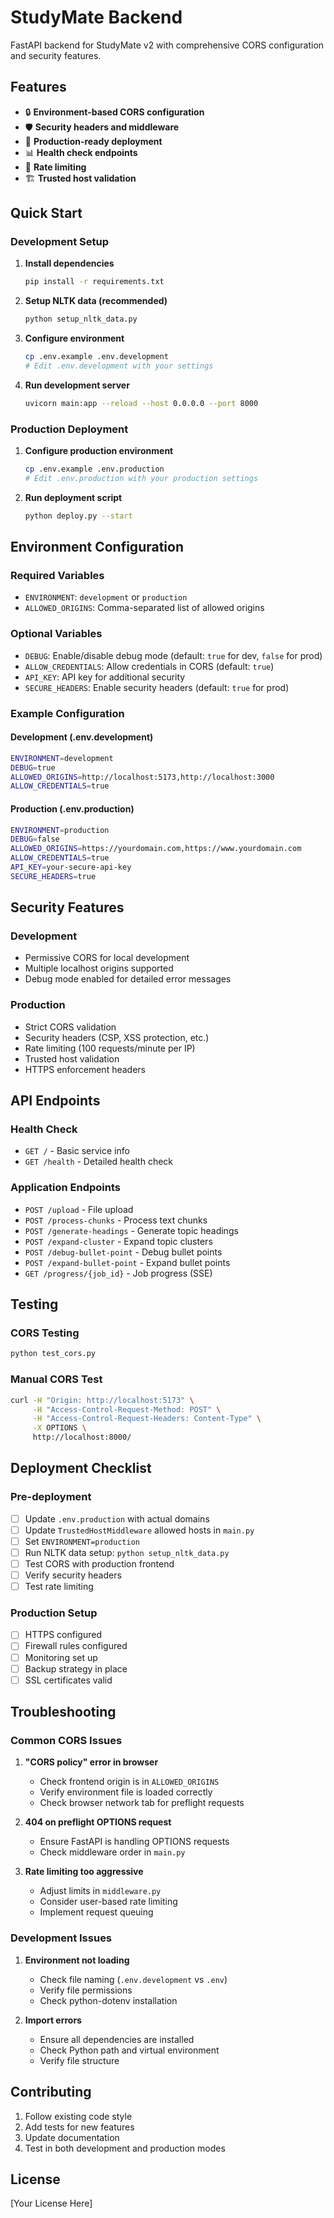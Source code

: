 # StudyMate Backend

FastAPI backend for StudyMate v2 with comprehensive CORS configuration and security features.

## Features

- 🔒 **Environment-based CORS configuration**
- 🛡️ **Security headers and middleware**
- 🚀 **Production-ready deployment**
- 📊 **Health check endpoints**
- 🔄 **Rate limiting**
- 🏗️ **Trusted host validation**

## Quick Start

### Development Setup

1. **Install dependencies**
   ```bash
   pip install -r requirements.txt
   ```

2. **Setup NLTK data (recommended)**
   ```bash
   python setup_nltk_data.py
   ```

3. **Configure environment**
   ```bash
   cp .env.example .env.development
   # Edit .env.development with your settings
   ```

4. **Run development server**
   ```bash
   uvicorn main:app --reload --host 0.0.0.0 --port 8000
   ```

### Production Deployment

1. **Configure production environment**
   ```bash
   cp .env.example .env.production
   # Edit .env.production with your production settings
   ```

2. **Run deployment script**
   ```bash
   python deploy.py --start
   ```

## Environment Configuration

### Required Variables

- `ENVIRONMENT`: `development` or `production`
- `ALLOWED_ORIGINS`: Comma-separated list of allowed origins

### Optional Variables

- `DEBUG`: Enable/disable debug mode (default: `true` for dev, `false` for prod)
- `ALLOW_CREDENTIALS`: Allow credentials in CORS (default: `true`)
- `API_KEY`: API key for additional security
- `SECURE_HEADERS`: Enable security headers (default: `true` for prod)

### Example Configuration

#### Development (.env.development)
```bash
ENVIRONMENT=development
DEBUG=true
ALLOWED_ORIGINS=http://localhost:5173,http://localhost:3000
ALLOW_CREDENTIALS=true
```

#### Production (.env.production)
```bash
ENVIRONMENT=production
DEBUG=false
ALLOWED_ORIGINS=https://yourdomain.com,https://www.yourdomain.com
ALLOW_CREDENTIALS=true
API_KEY=your-secure-api-key
SECURE_HEADERS=true
```

## Security Features

### Development
- Permissive CORS for local development
- Multiple localhost origins supported
- Debug mode enabled for detailed error messages

### Production
- Strict CORS validation
- Security headers (CSP, XSS protection, etc.)
- Rate limiting (100 requests/minute per IP)
- Trusted host validation
- HTTPS enforcement headers

## API Endpoints

### Health Check
- `GET /` - Basic service info
- `GET /health` - Detailed health check

### Application Endpoints
- `POST /upload` - File upload
- `POST /process-chunks` - Process text chunks
- `POST /generate-headings` - Generate topic headings
- `POST /expand-cluster` - Expand topic clusters
- `POST /debug-bullet-point` - Debug bullet points
- `POST /expand-bullet-point` - Expand bullet points
- `GET /progress/{job_id}` - Job progress (SSE)

## Testing

### CORS Testing
```bash
python test_cors.py
```

### Manual CORS Test
```bash
curl -H "Origin: http://localhost:5173" \
     -H "Access-Control-Request-Method: POST" \
     -H "Access-Control-Request-Headers: Content-Type" \
     -X OPTIONS \
     http://localhost:8000/
```

## Deployment Checklist

### Pre-deployment
- [ ] Update `.env.production` with actual domains
- [ ] Update `TrustedHostMiddleware` allowed hosts in `main.py`
- [ ] Set `ENVIRONMENT=production`
- [ ] Run NLTK data setup: `python setup_nltk_data.py`
- [ ] Test CORS with production frontend
- [ ] Verify security headers
- [ ] Test rate limiting

### Production Setup
- [ ] HTTPS configured
- [ ] Firewall rules configured
- [ ] Monitoring set up
- [ ] Backup strategy in place
- [ ] SSL certificates valid

## Troubleshooting

### Common CORS Issues

1. **"CORS policy" error in browser**
   - Check frontend origin is in `ALLOWED_ORIGINS`
   - Verify environment file is loaded correctly
   - Check browser network tab for preflight requests

2. **404 on preflight OPTIONS request**
   - Ensure FastAPI is handling OPTIONS requests
   - Check middleware order in `main.py`

3. **Rate limiting too aggressive**
   - Adjust limits in `middleware.py`
   - Consider user-based rate limiting
   - Implement request queuing

### Development Issues

1. **Environment not loading**
   - Check file naming (`.env.development` vs `.env`)
   - Verify file permissions
   - Check python-dotenv installation

2. **Import errors**
   - Ensure all dependencies are installed
   - Check Python path and virtual environment
   - Verify file structure

## Contributing

1. Follow existing code style
2. Add tests for new features
3. Update documentation
4. Test in both development and production modes

## License

[Your License Here]
